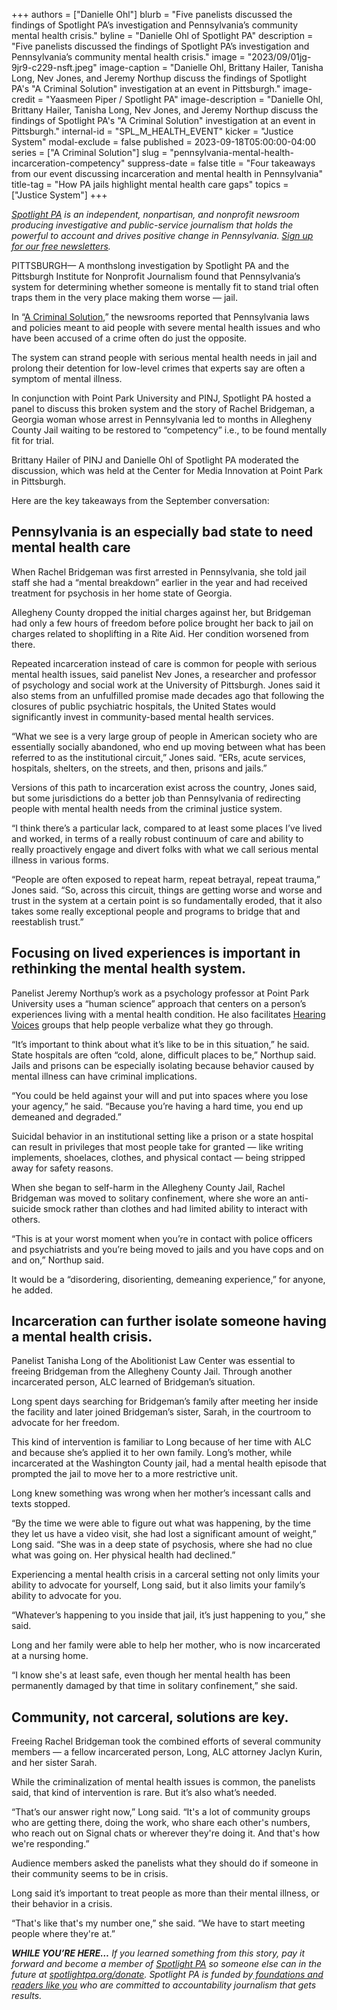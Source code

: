 +++
authors = ["Danielle Ohl"]
blurb = "Five panelists discussed the findings of Spotlight PA’s investigation and Pennsylvania’s community mental health crisis."
byline = "Danielle Ohl of Spotlight PA"
description = "Five panelists discussed the findings of Spotlight PA’s investigation and Pennsylvania’s community mental health crisis."
image = "2023/09/01jg-9jr9-c229-nsft.jpeg"
image-caption = "Danielle Ohl, Brittany Hailer, Tanisha Long, Nev Jones, and Jeremy Northup discuss the findings of Spotlight PA's \"A Criminal Solution\" investigation at an event in Pittsburgh."
image-credit = "Yaasmeen Piper / Spotlight PA"
image-description = "Danielle Ohl, Brittany Hailer, Tanisha Long, Nev Jones, and Jeremy Northup discuss the findings of Spotlight PA's \"A Criminal Solution\" investigation at an event in Pittsburgh."
internal-id = "SPL_M_HEALTH_EVENT"
kicker = "Justice System"
modal-exclude = false
published = 2023-09-18T05:00:00-04:00
series = ["A Criminal Solution"]
slug = "pennsylvania-mental-health-incarceration-competency"
suppress-date = false
title = "Four takeaways from our event discussing incarceration and mental health in Pennsylvania"
title-tag = "How PA jails highlight mental health care gaps"
topics = ["Justice System"]
+++

<a href="https://www.spotlightpa.org/"><em>Spotlight PA</em></a><em> is an independent, nonpartisan, and nonprofit newsroom producing investigative and public-service journalism that holds the powerful to account and drives positive change in Pennsylvania. </em><a href="https://www.spotlightpa.org/newsletters"><em>Sign up for our free newsletters</em></a><em>.</em>

PITTSBURGH— A monthslong investigation by Spotlight PA and the Pittsburgh Institute for Nonprofit Journalism found that Pennsylvania’s system for determining whether someone is mentally fit to stand trial often traps them in the very place making them worse — jail.

In “<a href="https://www.spotlightpa.org/news/2023/03/pa-mental-illness-jail-incompetent-treatment/">A Criminal Solution</a>,” the newsrooms reported that Pennsylvania laws and policies meant to aid people with severe mental health issues and who have been accused of a crime often do just the opposite.

The system can strand people with serious mental health needs in jail and prolong their detention for low-level crimes that experts say are often a symptom of mental illness.

<script src="https://www.spotlightpa.org/embed.js" async></script><div data-spl-embed-version="1" data-spl-src="https://www.spotlightpa.org/embeds/newsletter/"></div>

In conjunction with Point Park University and PINJ, Spotlight PA hosted a panel to discuss this broken system and the story of Rachel Bridgeman, a Georgia woman whose arrest in Pennsylvania led to months in Allegheny County Jail waiting to be restored to “competency” i.e., to be found mentally fit for trial.

Brittany Hailer of PINJ and Danielle Ohl of Spotlight PA moderated the discussion, which was held at the Center for Media Innovation at Point Park in Pittsburgh.

Here are the key takeaways from the September conversation:

## Pennsylvania is an especially bad state to need mental health care

When Rachel Bridgeman was first arrested in Pennsylvania, she told jail staff she had a “mental breakdown” earlier in the year and had received treatment for psychosis in her home state of Georgia.

Allegheny County dropped the initial charges against her, but Bridgeman had only a few hours of freedom before police brought her back to jail on charges related to shoplifting in a Rite Aid. Her condition worsened from there.

Repeated incarceration instead of care is common for people with serious mental health issues, said panelist Nev Jones, a researcher and professor of psychology and social work at the University of Pittsburgh. Jones said it also stems from an unfulfilled promise made decades ago that following the closures of public psychiatric hospitals, the United States would significantly invest in community-based mental health services.

“What we see is a very large group of people in American society who are essentially socially abandoned, who end up moving between what has been referred to as the institutional circuit,” Jones said. “ERs, acute services, hospitals, shelters, on the streets, and then, prisons and jails.”

Versions of this path to incarceration exist across the country, Jones said, but some jurisdictions do a better job than Pennsylvania of redirecting people with mental health needs from the criminal justice system.

“I think there’s a particular lack, compared to at least some places I’ve lived and worked, in terms of a really robust continuum of care and ability to really proactively engage and divert folks with what we call serious mental illness in various forms.

“People are often exposed to repeat harm, repeat betrayal, repeat trauma,” Jones said. “So, across this circuit, things are getting worse and worse and trust in the system at a certain point is so fundamentally eroded, that it also takes some really exceptional people and programs to bridge that and reestablish trust.”

## Focusing on lived experiences is important in rethinking the mental health system.

Panelist Jeremy Northup’s work as a psychology professor at Point Park University uses a “human science” approach that centers on a person’s experiences living with a mental health condition. He also facilitates <a href="https://www.hearing-voices.org/hearing-voices-groups/">Hearing Voices</a> groups that help people verbalize what they go through.

“It’s important to think about what it’s like to be in this situation,” he said. State hospitals are often “cold, alone, difficult places to be,” Northup said. Jails and prisons can be especially isolating because behavior caused by mental illness can have criminal implications.

“You could be held against your will and put into spaces where you lose your agency,” he said. “Because you’re having a hard time, you end up demeaned and degraded.”

Suicidal behavior in an institutional setting like a prison or a state hospital can result in privileges that most people take for granted — like writing implements, shoelaces, clothes, and physical contact — being stripped away for safety reasons.

When she began to self-harm in the Allegheny County Jail, Rachel Bridgeman was moved to solitary confinement, where she wore an anti-suicide smock rather than clothes and had limited ability to interact with others.

“This is at your worst moment when you’re in contact with police officers and psychiatrists and you’re being moved to jails and you have cops and on and on,” Northup said.

It would be a “disordering, disorienting, demeaning experience,” for anyone, he added.

## Incarceration can further isolate someone having a mental health crisis.

Panelist Tanisha Long of the Abolitionist Law Center was essential to freeing Bridgeman from the Allegheny County Jail. Through another incarcerated person, ALC learned of Bridgeman’s situation.

Long spent days searching for Bridgeman’s family after meeting her inside the facility and later joined Bridgeman’s sister, Sarah, in the courtroom to advocate for her freedom.

This kind of intervention is familiar to Long because of her time with ALC and because she’s applied it to her own family. Long’s mother, while incarcerated at the Washington County jail, had a mental health episode that prompted the jail to move her to a more restrictive unit.

Long knew something was wrong when her mother’s incessant calls and texts stopped.

“By the time we were able to figure out what was happening, by the time they let us have a video visit, she had lost a significant amount of weight,” Long said. “She was in a deep state of psychosis, where she had no clue what was going on. Her physical health had declined.”

Experiencing a mental health crisis in a carceral setting not only limits your ability to advocate for yourself, Long said, but it also limits your family’s ability to advocate for you.

“Whatever’s happening to you inside that jail, it’s just happening to you,” she said.

Long and her family were able to help her mother, who is now incarcerated at a nursing home.

“I know she&#39;s at least safe, even though her mental health has been permanently damaged by that time in solitary confinement,” she said.

## Community, not carceral, solutions are key.

Freeing Rachel Bridgeman took the combined efforts of several community members — a fellow incarcerated person, Long, ALC attorney Jaclyn Kurin, and her sister Sarah.

While the criminalization of mental health issues is common, the panelists said, that kind of intervention is rare. But it’s also what’s needed.

“That’s our answer right now,” Long said. “It&#39;s a lot of community groups who are getting there, doing the work, who share each other&#39;s numbers, who reach out on Signal chats or wherever they&#39;re doing it. And that&#39;s how we&#39;re responding.”

<script src="https://www.spotlightpa.org/embed.js" async></script><div data-spl-embed-version="1" data-spl-src="https://www.spotlightpa.org/embeds/donate/"></div>

Audience members asked the panelists what they should do if someone in their community seems to be in crisis.

Long said it’s important to treat people as more than their mental illness, or their behavior in a crisis.

“That&#39;s like that&#39;s my number one,” she said. “We have to start meeting people where they&#39;re at.”

<strong><em>WHILE YOU’RE HERE…</em></strong><em> If you learned something from this story, pay it forward and become a member of </em><a href="https://www.spotlightpa.org/"><em>Spotlight PA</em></a><em> so someone else can in the future at </em><a href="https://www.spotlightpa.org/donate/"><em>spotlightpa.org/donate</em></a><em>. Spotlight PA is funded by</em><a href="https://www.spotlightpa.org/support"><em> foundations and readers like you</em></a><em> who are committed to accountability journalism that gets results.</em>

